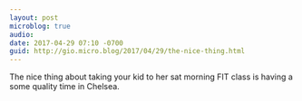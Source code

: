 ```yaml
---
layout: post
microblog: true
audio: 
date: 2017-04-29 07:10 -0700
guid: http://gio.micro.blog/2017/04/29/the-nice-thing.html
---
```

The nice thing about taking your kid to her sat morning FIT class is having a some quality time in Chelsea.

